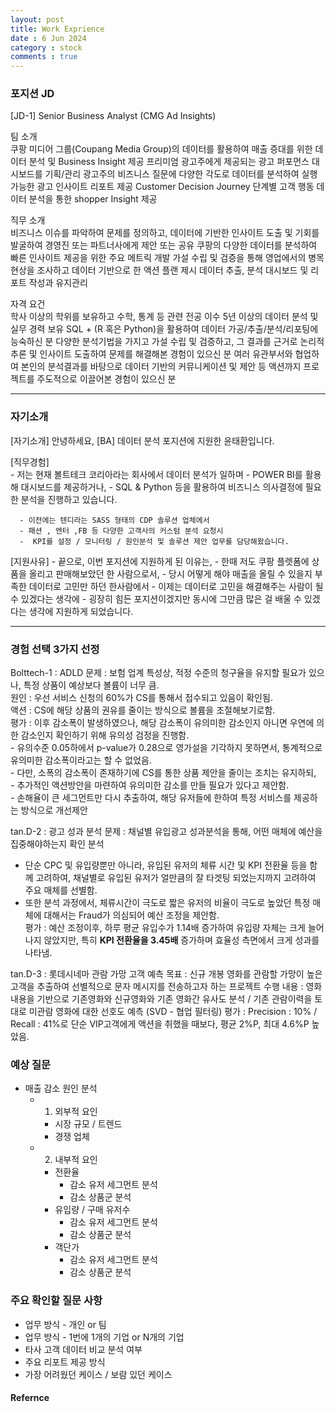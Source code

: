 ```yaml
---
layout: post
title: Work Exprience
date : 6 Jun 2024
category : stock
comments : true
---
```

### 포지션 JD
[JD-1] Senior Business Analyst (CMG Ad Insights)

팀 소개  
   쿠팡 미디어 그룹(Coupang Media Group)의 데이터를 활용하여 매출 증대를 위한 데이터 분석 및 Business Insight 제공
   프리미엄 광고주에게 제공되는 광고 퍼포먼스 대시보드를 기획/관리
   광고주의 비즈니스 질문에 다양한 각도로 데이터를 분석하여 실행 가능한 광고 인사이트 리포트 제공
   Customer Decision Journey 단계별 고객 행동 데이터 분석을 통한 shopper Insight 제공

직무 소개  
   비즈니스 이슈를 파악하여 문제를 정의하고, 데이터에 기반한 인사이트 도출 및 기회를 발굴하여 경영진 또는 파트너사에게 제안 또는 공유
   쿠팡의 다양한 데이터를 분석하여 빠른 인사이트 제공을 위한 주요 메트릭 개발
   가설 수립 및 검증을 통해 영업에서의 병목현상을 조사하고 데이터 기반으로 한 액션 플랜 제시
   데이터 추출, 분석 대시보드 및 리포트 작성과 유지관리

자격 요건  
   학사 이상의 학위를 보유하고 수학, 통계 등 관련 전공 이수
   5년 이상의 데이터 분석 및 실무 경력 보유
   SQL + (R 혹은 Python)을 활용하여 데이터 가공/추출/분석/리포팅에 능숙하신 분
   다양한 분석기법을 가지고 가설 수립 및 검증하고, 그 결과를 근거로 논리적 추론 및 인사이트 도출하여 문제를 해결해본 경험이 있으신 분
   여러 유관부서와 협업하여 본인의 분석결과를 바탕으로 데이터 기반의 커뮤니케이션 및 제안 등 액션까지 프로젝트를 주도적으로 이끌어본 경험이 있으신 분

------------------------------------------------------------------------------------------------------

### 자기소개
[자기소개]
안녕하세요, [BA] 데이터 분석 포지션에 지원한 윤태환입니다.

[직무경험]  
      - 저는 현재 볼트테크 코리아라는 회사에서 데이터 분석가 일하며 
      - POWER BI를 활용해 대시보드를 제공하거나,
      - SQL & Python 등을 활용하여 비즈니스 의사결정에 필요한 분석을 진행하고 있습니다.

      - 이전에는 텐디라는 SASS 형태의 CDP 솔루션 업체에서
      - 패션 , 엔터 ,FB 등 다양한 고객사의 커스텀 분석 요청시
      -  KPI를 설정 / 모니터링 / 원인분석 및 솔루션 제안 업무를 담당해왔습니다.

[지원사유]
      - 끝으로, 이번 포지션에 지원하게 된 이유는,
      - 한때 저도 쿠팡 플렛폼에 상품을 올리고 판매해보았던 한 사람으로서, 
      - 당시 어떻게 해야 매출을 올릴 수 있을지 부족한 데이터로 고민만 하던 한사람에서
      - 이제는 데이터로 고민을 해결해주는 사람이 될 수 있겠다는 생각에 
      - 굉장히 힘든 포지션이겠지만 동시에 그만큼 많은 걸 배울 수 있겠다는 생각에 지원하게 되었습니다.



------------------------------------------------------------------------------------------------------

### 경험 선택 3가지 선정
Bolttech-1 :  ADLD
   문제 : 보험 업계 특성상, 적정 수준의 청구율을 유지할 필요가 있으나, 특정 상품이 예상보다 볼륨이 너무 큼.  
   원인 : 우선 서비스 신청의 60%가 CS를 통해서 접수되고 있음이 확인됨.  
   액션 : CS에 해당 상품의 권유를 줄이는 방식으로 볼륨을 조절해보기로함.  
   평가 : 이후 감소폭이 발생하였으나, 해당 감소폭이 유의미한 감소인지 아니면 우연에 의한 감소인지 확인하기 위해 유의성 검정을 진행함.  
      - 유의수준 0.05하에서 p-value가 0.28으로 영가설을 기각하지 못하면서, 통계적으로 유의미한 감소폭이라고는 할 수 없었음.  
      - 다만, 소폭의 감소폭이 존재하기에 CS를 통한 상품 제안을 줄이는 조치는 유지하되,  
      - 추가적인 액션방안을 마련하여 유의미한 감소를 만들 필요가 있다고 제안함.  
      - 손해율이 큰 세그먼트만 다시 추출하여, 해당 유저들에 한하여 특정 서비스를 제공하는 방식으로 개선제안

tan.D-2 : 광고 성과 분석
   문제 : 채널별 유입광고 성과분석을 통해, 어떤 매체에 예산을 집중해야하는지 확인
   분석 
   -  단순 CPC 및 유입량뿐만 아니라, 유입된 유저의 체류 시간 및 KPI 전환율 등을 함께 고려하여, 채널별로 유입된 유저가 얼만큼의 잘 타겟팅 되었는지까지 고려하여 주요 매체를 선별함.  
   -  또한 분석 과정에서, 체류시간이 극도로 짧은 유저의 비율이 극도로 높았던 특정 매체에 대해서는 Fraud가 의심되어 예산 조정을 제안함.  
   평가 : 예산 조정이후, 하루 평균 유입수가 1.14배 증가하여 유입량 자체는 크게 늘어나지 않았지만, 특히 **KPI 전환율을 3.45배** 증가하며 효율성 측면에서 크게 성과를 나타냄.
  

tan.D-3 : 롯데시네마 관람 가망 고객 예측
   목표 : 신규 개봉 영화를 관람할 가망이 높은 고객을 추출하여 선별적으로 문자 메시지를 전송하고자 하는 프로젝트 수행
   내용 : 영화 내용을 기반으로 기존영화와 신규영화와 기존 영화간 유사도 분석 / 기존 관람이력을 토대로 미관람 영화에 대한 선호도 예측 (SVD - 협업 필터링)
   평가 : Precision : 10% / Recall : 41%로 단순 VIP고객에게 액션을 취했을 때보다, 평균 2%P, 최대 4.6%P 높았음.



### 예상 질문
- 매출 감소 원인 분석
  - 1. 외부적 요인
    - 시장 규모 / 트렌드
    - 경쟁 업체 

  - 2. 내부적 요인
    - 전환율
      - 감소 유저 세그먼트 분석 
      - 감소 상품군 분석
    - 유입량 / 구매 유저수 
      - 감소 유저 세그먼트 분석 
      - 감소 상품군 분석
    - 객단가 
      - 감소 유저 세그먼트 분석 
      - 감소 상품군 분석



### 주요 확인할 질문 사항
   - 업무 방식 - 개인 or 팀
   - 업무 방식 - 1번에 1개의 기업 or N개의 기업
   - 타사 고객 데이터 비교 분석 여부
   - 주요 리포트 제공 방식
   - 가장 어려웠던 케이스 / 보람 있던 케이스


#### Refernce
